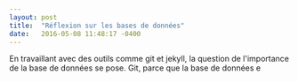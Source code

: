 ```yaml
---
layout: post
title:  "Réflexion sur les bases de données"
date:   2016-05-08 11:48:17 -0400
---
```

En travaillant avec des outils comme git et jekyll, la question 
de l'importance de la base de données se pose.
Git, parce que la base de données e

